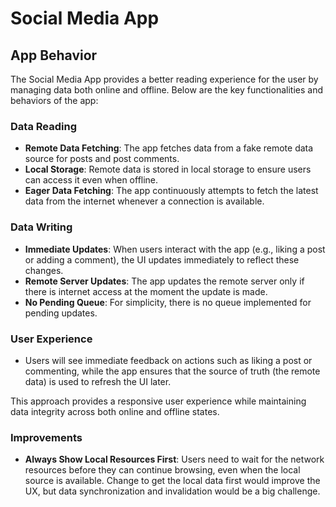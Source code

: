 # Social Media App

## App Behavior

The Social Media App provides a better reading experience for the user by managing data both online and offline. Below are the key functionalities and behaviors of the app:

### Data Reading
- **Remote Data Fetching**: The app fetches data from a fake remote data source for posts and post comments.
- **Local Storage**: Remote data is stored in local storage to ensure users can access it even when offline.
- **Eager Data Fetching**: The app continuously attempts to fetch the latest data from the internet whenever a connection is available.

### Data Writing
- **Immediate Updates**: When users interact with the app (e.g., liking a post or adding a comment), the UI updates immediately to reflect these changes.
- **Remote Server Updates**: The app updates the remote server only if there is internet access at the moment the update is made.
- **No Pending Queue**: For simplicity, there is no queue implemented for pending updates.

### User Experience
- Users will see immediate feedback on actions such as liking a post or commenting, while the app ensures that the source of truth (the remote data) is used to refresh the UI later.

This approach provides a responsive user experience while maintaining data integrity across both online and offline states.

### Improvements
- **Always Show Local Resources First**: Users need to wait for the network resources before they can continue browsing, even when the local source is available. Change to get the local data first would improve the UX, but data synchronization and invalidation would be a big challenge.